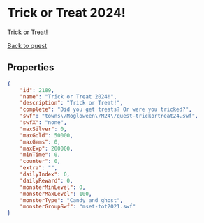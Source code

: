 # Trick or Treat 2024!

Trick or Treat!

[Back to quest](../quests.md)

## Properties

```json
{
    "id": 2189,
    "name": "Trick or Treat 2024!",
    "description": "Trick or Treat!",
    "complete": "Did you get treats? Or were you tricked?",
    "swf": "towns\/Mogloween\/M24\/quest-trickortreat24.swf",
    "swfX": "none",
    "maxSilver": 0,
    "maxGold": 50000,
    "maxGems": 0,
    "maxExp": 200000,
    "minTime": 0,
    "counter": 0,
    "extra": "",
    "dailyIndex": 0,
    "dailyReward": 0,
    "monsterMinLevel": 0,
    "monsterMaxLevel": 100,
    "monsterType": "Candy and ghost",
    "monsterGroupSwf": "mset-tot2021.swf"
}
```

